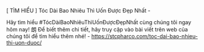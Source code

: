 [ TÌM HIỂU ] Tóc Dài Bao Nhiêu Thì Uốn Được Đẹp Nhất - 

Hãy tìm hiểu #TócDàiBaoNhiêuThìUốnĐượcĐẹpNhất cùng chúng tôi ngay hôm nay! 朗 Để biết thêm chi tiết, hãy truy cập vào bài viết trên web của chúng tôi để tìm hiểu thêm nhé! - https://stcpharco.com/toc-dai-bao-nhieu-thi-uon-duoc/
